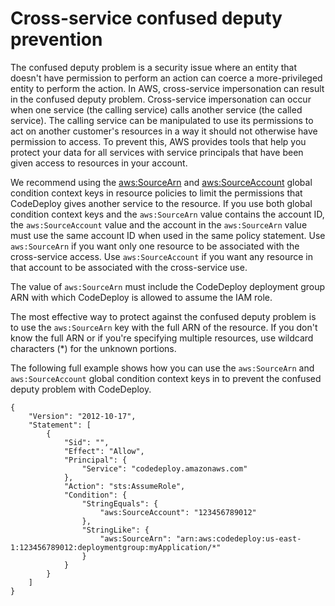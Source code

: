 # Cross\-service confused deputy prevention<a name="security_confused_deputy"></a>

The confused deputy problem is a security issue where an entity that doesn't have permission to perform an action can coerce a more\-privileged entity to perform the action\. In AWS, cross\-service impersonation can result in the confused deputy problem\. Cross\-service impersonation can occur when one service \(the calling service\) calls another service \(the called service\)\. The calling service can be manipulated to use its permissions to act on another customer's resources in a way it should not otherwise have permission to access\. To prevent this, AWS provides tools that help you protect your data for all services with service principals that have been given access to resources in your account\. 

We recommend using the [aws:SourceArn](https://docs.aws.amazon.com/IAM/latest/UserGuide/reference_policies_condition-keys.html#condition-keys-sourcearn) and [aws:SourceAccount](https://docs.aws.amazon.com/IAM/latest/UserGuide/reference_policies_condition-keys.html#condition-keys-sourceaccount) global condition context keys in resource policies to limit the permissions that CodeDeploy gives another service to the resource\. If you use both global condition context keys and the `aws:SourceArn` value contains the account ID, the `aws:SourceAccount` value and the account in the `aws:SourceArn` value must use the same account ID when used in the same policy statement\. Use `aws:SourceArn` if you want only one resource to be associated with the cross\-service access\. Use `aws:SourceAccount` if you want any resource in that account to be associated with the cross\-service use\.

The value of `aws:SourceArn` must include the CodeDeploy deployment group ARN with which CodeDeploy is allowed to assume the IAM role\.

The most effective way to protect against the confused deputy problem is to use the `aws:SourceArn` key with the full ARN of the resource\. If you don't know the full ARN or if you're specifying multiple resources, use wildcard characters \(\*\) for the unknown portions\.

The following full example shows how you can use the `aws:SourceArn` and `aws:SourceAccount` global condition context keys in to prevent the confused deputy problem with CodeDeploy\.

```
{
    "Version": "2012-10-17",
    "Statement": [
        {
            "Sid": "",
            "Effect": "Allow",
            "Principal": {
                "Service": "codedeploy.amazonaws.com"
            },
            "Action": "sts:AssumeRole",
            "Condition": {
                "StringEquals": {
                    "aws:SourceAccount": "123456789012"
                },
                "StringLike": {
                    "aws:SourceArn": "arn:aws:codedeploy:us-east-1:123456789012:deploymentgroup:myApplication/*"
                }
            }
        }
    ]
}
```